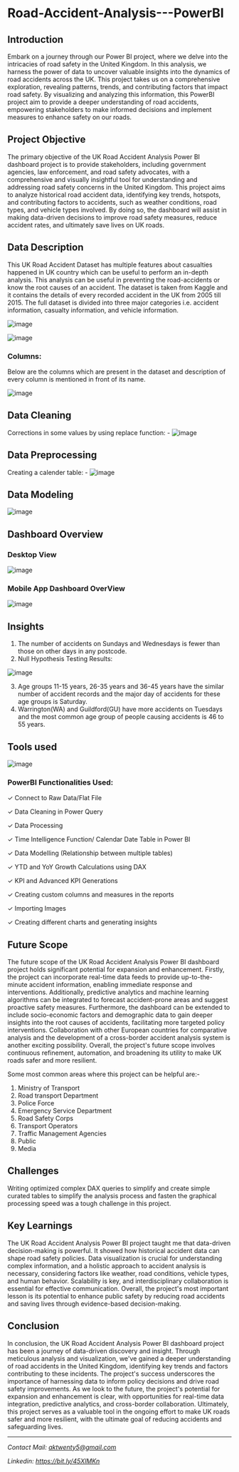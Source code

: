 # Road-Accident-Analysis---PowerBI

## Introduction

Embark on a journey through our Power BI project, where we delve into the intricacies of road safety in the United Kingdom. In this analysis, we harness the power of data to uncover valuable insights into the dynamics of road accidents across the UK. This project takes us on a comprehensive exploration, revealing patterns, trends, and contributing factors that impact road safety. By visualizing and analyzing this information, this PowerBI project aim to provide a deeper understanding of road accidents, empowering stakeholders to make informed decisions and implement measures to enhance safety on our roads.

## Project Objective

The primary objective of the UK Road Accident Analysis Power BI dashboard project is to provide stakeholders, including government agencies, law enforcement, and road safety advocates, with a comprehensive and visually insightful tool for understanding and addressing road safety concerns in the United Kingdom. This project aims to analyze historical road accident data, identifying key trends, hotspots, and contributing factors to accidents, such as weather conditions, road types, and vehicle types involved. By doing so, the dashboard will assist in making data-driven decisions to improve road safety measures, reduce accident rates, and ultimately save lives on UK roads.

## Data Description

This UK Road Accident Dataset has multiple features about casualties happened in UK country which can be useful to perform an in-depth analysis. This analysis can be useful in preventing the road-accidents or know the root causes of an accident.
The dataset is taken from Kaggle and it contains the details of every recorded accident in the UK from 2005 till 2015. The full dataset is divided into three major categories i.e. accident information, casualty information, and vehicle information.

![image](https://github.com/anmolkumarfromspn/Road-Accident-Analysis---PowerBI/assets/128449996/4c7317b4-a7f6-483f-a0f9-326e030f1bb0)

![image](https://github.com/anmolkumarfromspn/Road-Accident-Analysis---PowerBI/assets/128449996/f42a08dc-bba9-4f92-86cc-ffb2457894c4)

### Columns: 

Below are the columns which are present in the dataset and description of every column is mentioned in front of its name.

![image](https://github.com/anmolkumarfromspn/Road-Accident-Analysis---PowerBI/assets/128449996/bcba1f73-80a2-48e7-ba80-68d31e562cf6)


## Data Cleaning

Corrections in some values by using replace function: -
![image](https://github.com/anmolkumarfromspn/Road-Accident-Analysis---PowerBI/assets/128449996/e32ce0e7-cf12-4828-a35f-9f4f5aac92fc)

## Data Preprocessing

Creating a calender table: -
![image](https://github.com/anmolkumarfromspn/Road-Accident-Analysis---PowerBI/assets/128449996/b0e9aeec-fbe5-404c-a18e-3296da73f0db)

## Data Modeling

![image](https://github.com/anmolkumarfromspn/Road-Accident-Analysis---PowerBI/assets/128449996/c8d151b8-49f5-4b94-adc9-f2c532b2ae78)

## Dashboard Overview

### Desktop View 

![image](https://github.com/anmolkumarfromspn/Road-Accident-Analysis---PowerBI/assets/128449996/a1900572-7d2c-490e-a8b3-af6df8328c43)

### Mobile App Dashboard OverView

![image](https://github.com/anmolkumarfromspn/Road-Accident-Analysis---PowerBI/assets/128449996/4d47cb86-008a-4618-b731-7e398d2a02a6)

## Insights

1. The number of accidents on Sundays and Wednesdays is fewer than those on other days in any postcode.
2. Null Hypothesis Testing Results:
   
![image](https://github.com/anmolkumarfromspn/Road-Accident-Analysis---PowerBI/assets/128449996/8e6e3899-62a2-4b24-aa7f-1bf6da9a74bc)

3. Age groups 11-15 years, 26-35 years and 36-45 years have the similar number of accident records and the major day of accidents for these age groups is Saturday.
4. Warrington(WA) and Guildford(GU) have more accidents on Tuesdays and the most common age group of people causing accidents is 46 to 55 years.

## Tools used

![image](https://github.com/anmolkumarfromspn/Road-Accident-Analysis---PowerBI/assets/128449996/a3a11ab9-6a9a-4770-8c2e-0ff1f4a539b7)

### PowerBI Functionalities Used:

✓ Connect to Raw Data/Flat File

✓ Data Cleaning in Power Query

✓ Data Processing

✓ Time Intelligence Function/ Calendar Date Table in Power BI

✓ Data Modelling (Relationship between multiple tables)

✓ YTD and YoY Growth Calculations using DAX

✓ KPI and Advanced KPI Generations

✓ Creating custom columns and measures in the reports

✓ Importing Images

✓ Creating different charts and generating insights

## Future Scope

The future scope of the UK Road Accident Analysis Power BI dashboard project holds significant potential for expansion and enhancement. Firstly, the project can incorporate real-time data feeds to provide up-to-the-minute accident information, enabling immediate response and interventions. Additionally, predictive analytics and machine learning algorithms can be integrated to forecast accident-prone areas and suggest proactive safety measures. Furthermore, the dashboard can be extended to include socio-economic factors and demographic data to gain deeper insights into the root causes of accidents, facilitating more targeted policy interventions. Collaboration with other European countries for comparative analysis and the development of a cross-border accident analysis system is another exciting possibility. Overall, the project's future scope involves continuous refinement, automation, and broadening its utility to make UK roads safer and more resilient. 

Some most common areas where this project can be helpful are:-

1. Ministry of Transport
2. Road transport Department
3. Police Force
4. Emergency Service Department
5. Road Safety Corps
6. Transport Operators
7. Traffic Management Agencies
8. Public
9. Media

## Challenges

Writing optimized complex DAX queries to simplify  and create simple curated tables to simplify the analysis process and fasten the graphical processing speed was a tough challenge in this project.

## Key Learnings

The UK Road Accident Analysis Power BI project taught me that data-driven decision-making is powerful. It showed how historical accident data can shape road safety policies. Data visualization is crucial for understanding complex information, and a holistic approach to accident analysis is necessary, considering factors like weather, road conditions, vehicle types, and human behavior. Scalability is key, and interdisciplinary collaboration is essential for effective communication. Overall, the project's most important lesson is its potential to enhance public safety by reducing road accidents and saving lives through evidence-based decision-making.

## Conclusion

In conclusion, the UK Road Accident Analysis Power BI dashboard project has been a journey of data-driven discovery and insight. Through meticulous analysis and visualization, we've gained a deeper understanding of road accidents in the United Kingdom, identifying key trends and factors contributing to these incidents. The project's success underscores the importance of harnessing data to inform policy decisions and drive road safety improvements. As we look to the future, the project's potential for expansion and enhancement is clear, with opportunities for real-time data integration, predictive analytics, and cross-border collaboration. Ultimately, this project serves as a valuable tool in the ongoing effort to make UK roads safer and more resilient, with the ultimate goal of reducing accidents and safeguarding lives.

-----------------------------------------------------------------------------------------------------

*Contact Mail: aktwenty5@gmail.com*

*Linkedin: https://bit.ly/45XlMKn*



